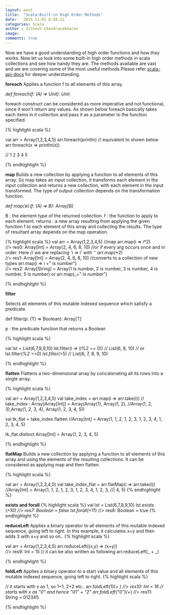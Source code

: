 ```yaml
---
layout: post
title:  "Scala:Built-in High Order Methods"
date:   2015-11-01 8:50:22
categories: Scala
author : Jithesh Chandrasekharan
image: 
comments: true
---
```


Now we have a good understanding of high order functions and how they works. Now let us look into some built-in high order methods in scala collections and see how handy they are. The methods available are vast and we are covering some of the most useful methods.Please refer <a target="_blank" href = "http://www.scala-lang.org/api/current/#package">scala-api-docs</a> for deeper understanding.

**foreach**
Applies a function f to all elements of this array.

*def foreach(f: (A) ⇒ Unit): Unit* 

foreach construct can be considered as more imperative and not functional, since it won't return any values. As shown below foreach basically takes each items in it collection and pass it as a parameter to the function specified.

{% highlight scala %}

val arr = Array(1,2,3,4,5)
arr.foreach(println)
// equivalent to shown below
arr.foreach(x => println(x))

// 1 2 3 4 5

{% endhighlight %}

**map**
Builds a new collection by applying a function to all elements of this array. So map takes an input collection, it transforms each element in the input collection and returns a new collection, with each element in the input transformed. The type of output collection depends on the transformation function. 

*def map`[B]`(f: (A) ⇒ B): Array[B]* 

B : the element type of the returned collection.
f : the function to apply to each element.
returns : a new array resulting from applying the given function f to each element of this array and collecting the results.
The type of resultant array depends on the map operation.

{% highlight scala %}
val arr = Array(1,2,3,4,5)
//map
arr.map(i => i*2)                                 
//> res0: Array[Int] = Array(2, 4, 6, 8, 10)
//or if every arg occurs once and in order. Here 
// we are replacing 'i => i' with '_'
arr.map(_*2)                                      
//> res1: Array[Int] = Array(2, 4, 6, 8, 10)
//converts to a collection of new types
arr.map(i => i +" is number")                     
//> res2: Array[String] = Array(1 is number, 
  2 is number, 3 is number, 4 is number, 5 is number)
or
arr.map(_+" is number")


{% endhighlight %}

**filter**

Selects all elements of this mutable indexed sequence which satisfy a predicate.

def filter(p: (T) ⇒ Boolean): Array[T]

p : the predicate function that returns a Boolean

{% highlight scala %}

val lst = List(6,7,8,9,10)
lst.filter(i => (i%2 == 0))  // List(6, 8, 10)
// or 
lst.filter(_%2 ==0)
lst.filter(_>5)  // List(6, 7, 8, 9, 10)

{% endhighlight %}

**flatten**
Flattens a two-dimensional array by concatenating all its rows into a single array.

{% highlight scala %}

val arr = Array(1,2,3,4,5)
val take_index = arr.map(i => arr.take(i)) 
// take_index  : Array[Array[Int]] = Array(Array(1), Array(1, 2), 
//Array(1, 2, 3),Array(1, 2, 3, 4), Array(1, 2, 3, 4, 5))

val tk_flat = take_index.flatten 
//Array[Int] = Array(1, 1, 2, 1, 2, 3, 1, 2, 3, 4, 1, 2, 3, 4, 5)

tk_flat.distinct
Array[Int] = Array(1, 2, 3, 4, 5)

{% endhighlight %}

**flatMap**
Builds a new collection by applying a function to all elements of this array and using the elements of the resulting collections. It can be considered as applying map and then flatten. 

{% highlight scala %}

val arr = Array(1,2,3,4,5)
val take_index_flat = arr.flatMap(i => arr.take(i))
//Array[Int] = Array(1, 1, 2, 1, 2, 3, 1, 2, 3, 4, 1, 2, 3,
                                                  //|  4, 5)
{% endhighlight %}

**exists and forall**
{% highlight scala %}
val lst = List(6,7,8,9,10)
lst.exists  (_>10)  //> res7: Boolean = false
lst.forall(_<11)   //> res8: Boolean = true
{% endhighlight %}

**reduceLeft**
Applies a binary operator to all elements of this mutable indexed sequence, going left to right. In this example, it calculates x+y and then adds 3 with x+y and so on..
{% highlight scala %}

val arr = Array(1,2,3,4,5)
arr.reduceLeft((x,y) => (x+y))                    
//> res9: Int = 15 
// it can be also written as following
arr.reduceLeft(_ + _)    


{% endhighlight %}

**foldLeft**
Applies a binary operator to a start value and all elements of this mutable indexed sequence, going left to right.
{% highlight scala %}

// it starts with x as 1, so 1+1, 2+2 etc..
arr.foldLeft(1)(_+ _)   //> res10: Int = 16
// starts with x as "0" and hence "01" + "2"
arr.foldLeft("0")(_+_)  //> res11: String = 012345

{% endhighlight %}

                                         


